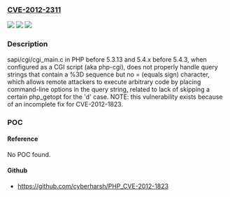 ### [CVE-2012-2311](https://cve.mitre.org/cgi-bin/cvename.cgi?name=CVE-2012-2311)
![](https://img.shields.io/static/v1?label=Product&message=n%2Fa&color=blue)
![](https://img.shields.io/static/v1?label=Version&message=n%2Fa&color=blue)
![](https://img.shields.io/static/v1?label=Vulnerability&message=n%2Fa&color=brighgreen)

### Description

sapi/cgi/cgi_main.c in PHP before 5.3.13 and 5.4.x before 5.4.3, when configured as a CGI script (aka php-cgi), does not properly handle query strings that contain a %3D sequence but no = (equals sign) character, which allows remote attackers to execute arbitrary code by placing command-line options in the query string, related to lack of skipping a certain php_getopt for the 'd' case.  NOTE: this vulnerability exists because of an incomplete fix for CVE-2012-1823.

### POC

#### Reference
No POC found.

#### Github
- https://github.com/cyberharsh/PHP_CVE-2012-1823

